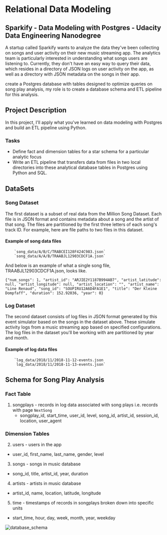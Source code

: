 # Relational Data Modeling
## Sparkify - Data Modeling with Postgres - Udacity Data Engineering Nanodegree

A startup called Sparkify wants to analyze the data they've been collecting on songs and user activity on their new music streaming app. The analytics team is particularly interested in understanding what songs users are listening to. Currently, they don't have an easy way to query their data, which resides in a directory of JSON logs on user activity on the app, as well as a directory with JSON metadata on the songs in their app.

create a Postgres database with tables designed to optimize queries on song play analysis, my role is to create a database schema and ETL pipeline for this analysis.


## Project Description
In this project, I'll apply what you've learned on data modeling with Postgres and build an ETL pipeline using Python.

### Tasks
- Define fact and dimension tables for a star schema for a particular analytic focus
- Write an ETL pipeline that transfers data from files in two local directories into these analytical database tables in Postgres using Python and SQL.

## DataSets
### Song Dataset
The first dataset is a subset of real data from the Million Song Dataset. Each file is in JSON format and contains metadata about a song and the artist of that song. The files are partitioned by the first three letters of each song's track ID. For example, here are file paths to two files in this dataset.

#### Example of song data files
        `song_data/A/B/C/TRABCEI128F424C983.json`
        `song_data/A/A/B/TRAABJL12903CDCF1A.json`

And below is an example of what a single song file, TRAABJL12903CDCF1A.json, looks like.

`{"num_songs": 1, "artist_id": "ARJIE2Y1187B994AB7", "artist_latitude": null, "artist_longitude": null, "artist_location": "", "artist_name": "Line Renaud", "song_id": "SOUPIRU12A6D4FA1E1", "title": "Der Kleine Dompfaff", "duration": 152.92036, "year": 0}`


### Log Dataset
The second dataset consists of log files in JSON format generated by this event simulator based on the songs in the dataset above. These simulate activity logs from a music streaming app based on specified configurations.
The log files in the dataset you'll be working with are partitioned by year and month.

#### Example of log data files
        `log_data/2018/11/2018-11-12-events.json
         log_data/2018/11/2018-11-13-events.json`


## Schema for Song Play Analysis

### Fact Table
1. songplays - records in log data associated with song plays i.e. records with page `NextSong`
    - songplay_id, start_time, user_id, level, song_id, artist_id, session_id, location, user_agent

### Dimension Tables
2. users - users in the app
  - user_id, first_name, last_name, gender, level
3. songs - songs in music database
  - song_id, title, artist_id, year, duration
4. artists - artists in music database
  - artist_id, name, location, latitude, longitude
5. time - timestamps of records in songplays broken down into specific units
  - start_time, hour, day, week, month, year, weekday

![database_schema](Data-Modeling-with-Postgres/assets/schema.png?raw=true "database_schema")
